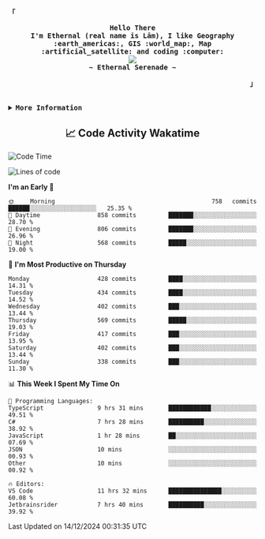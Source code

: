 <!-- Ethernal GitHub Profile -->
<div align="justify">

<!-- Profile -->
<p align="left"><strong><samp>「</samp></strong></p>
  <p align="center">
    <samp>
      <b>
        Hello There
      <br>
        I'm Ethernal (real name is Lâm), I like Geography :earth_americas:, GIS :world_map:, Map :artificial_satellite: and coding :computer:
      </b>
      <br>
        <image src="https://readme-typing-svg.herokuapp.com?font=Iosevka&size=16&color=6791c9&center=true&width=410&height=45&lines=Making%20world%20better%20by%20coding.">
      <br>
      <b>
        ~ Ethernal Serenade ~
      </b>
    </samp>
  </p>
<p align="right"><strong><samp>」</samp></strong></p>

<br>

<details>
<summary><samp><b>More Information</b></samp></summary>

<h2></h2><br>

<!-- Contact Me -->
<p align="center">
  <samp>
    [<a href="https://www.facebook.com/bavuongdaradi.3990">facebook</a>]
    [<a href="mailto:nguyenduclam0605@gmail.com">gmail</a>]
  </samp>
</p>

<h2></h2><br>

<!-- Profile Views Badge -->
<p align="center">
  <samp>
  <a href="#--------">
    <img src="https://komarev.com/ghpvc/?username=ethernal-serenade&label=Profile+Views&color=grey" alt="profile views" /> 
  </a>
  </samp>
</p>

<!-- Github Trophy -->
<div align="center">
  <table>
    <tr>
      <td><a href="#--------"><img align="center" alt="GitHub Trophy" src="https://github-trophies.vercel.app/?username=ethernal-serenade&rank=SECRET,SSS,SS,S,AAA,AA,A&row=2&column=3&margin-w=15&margin-h=15&no-frame=true&theme=nord"></a></td>
    </tr>
  </table>
</div>

<!-- Github Stats -->
<div align="center">
  <table>
    <tr>
      <td><a href="#--------"><img height="137px" align="center" alt="GitHub Stats" src="https://github-readme-stats.vercel.app/api?username=ethernal-serenade&count_private=true&show_icons=true&include_all_commits=true&line_height=21&hide_border=true&theme=nord"/></a></td>
      <td><a href="#--------"><img height="137px" align="center" alt="Top Language" src="https://github-readme-stats.vercel.app/api/top-langs/?username=ethernal-serenade&layout=compact&line_height=21&hide_border=true&theme=nord"/></a></td>
    </tr>
	<tr>
	  <td colspan="2" align="center"><a href="#--------"><img alt="GitHub Streak" src="https://github-readme-streak-stats.herokuapp.com/?user=Ethernal-Serenade&theme=algolia"></a></td>
	</tr>
  </table>
</div>
</details>

<h2 align='center'> 📈 Code Activity Wakatime </h2>

<!--START_SECTION:waka-->
![Code Time](http://img.shields.io/badge/Code%20Time-768%20hrs%2035%20mins-blue)

![Lines of code](https://img.shields.io/badge/From%20Hello%20World%20I%27ve%20Written-14.0%20million%20lines%20of%20code-blue)

**I'm an Early 🐤** 

```text
🌞 Morning                758 commits         ██████░░░░░░░░░░░░░░░░░░░   25.35 % 
🌆 Daytime                858 commits         ███████░░░░░░░░░░░░░░░░░░   28.70 % 
🌃 Evening                806 commits         ███████░░░░░░░░░░░░░░░░░░   26.96 % 
🌙 Night                  568 commits         █████░░░░░░░░░░░░░░░░░░░░   19.00 % 
```
📅 **I'm Most Productive on Thursday** 

```text
Monday                   428 commits         ████░░░░░░░░░░░░░░░░░░░░░   14.31 % 
Tuesday                  434 commits         ████░░░░░░░░░░░░░░░░░░░░░   14.52 % 
Wednesday                402 commits         ███░░░░░░░░░░░░░░░░░░░░░░   13.44 % 
Thursday                 569 commits         █████░░░░░░░░░░░░░░░░░░░░   19.03 % 
Friday                   417 commits         ███░░░░░░░░░░░░░░░░░░░░░░   13.95 % 
Saturday                 402 commits         ███░░░░░░░░░░░░░░░░░░░░░░   13.44 % 
Sunday                   338 commits         ███░░░░░░░░░░░░░░░░░░░░░░   11.30 % 
```


📊 **This Week I Spent My Time On** 

```text
💬 Programming Languages: 
TypeScript               9 hrs 31 mins       ████████████░░░░░░░░░░░░░   49.51 % 
C#                       7 hrs 28 mins       ██████████░░░░░░░░░░░░░░░   38.92 % 
JavaScript               1 hr 28 mins        ██░░░░░░░░░░░░░░░░░░░░░░░   07.69 % 
JSON                     10 mins             ░░░░░░░░░░░░░░░░░░░░░░░░░   00.93 % 
Other                    10 mins             ░░░░░░░░░░░░░░░░░░░░░░░░░   00.92 % 

🔥 Editors: 
VS Code                  11 hrs 32 mins      ███████████████░░░░░░░░░░   60.08 % 
Jetbrainsrider           7 hrs 40 mins       ██████████░░░░░░░░░░░░░░░   39.92 % 
```


 Last Updated on 14/12/2024 00:31:35 UTC
<!--END_SECTION:waka-->

